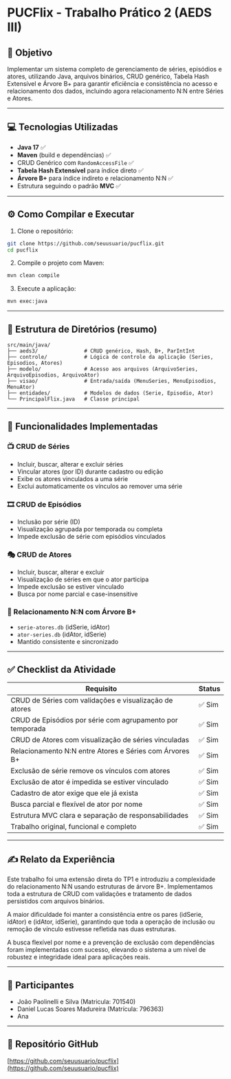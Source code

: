 # PUCFlix - Trabalho Prático 2 (AEDS III)

## 🎯 Objetivo

Implementar um sistema completo de gerenciamento de séries, episódios e atores, utilizando Java, arquivos binários, CRUD genérico, Tabela Hash Extensível e Árvore B+ para garantir eficiência e consistência no acesso e relacionamento dos dados, incluindo agora relacionamento N\:N entre Séries e Atores.

---

## 💻 Tecnologias Utilizadas

* **Java 17** ✅
* **Maven** (build e dependências) ✅
* CRUD Genérico com `RandomAccessFile` ✅
* **Tabela Hash Extensível** para índice direto ✅
* **Árvore B+** para índice indireto e relacionamento N\:N ✅
* Estrutura seguindo o padrão **MVC** ✅

---

## ⚙️ Como Compilar e Executar

1. Clone o repositório:

```bash
git clone https://github.com/seuusuario/pucflix.git
cd pucflix
```

2. Compile o projeto com Maven:

```bash
mvn clean compile
```

3. Execute a aplicação:

```bash
mvn exec:java
```

---

## 📂 Estrutura de Diretórios (resumo)

```
src/main/java/
├── aeds3/               # CRUD genérico, Hash, B+, ParIntInt
├── controle/            # Lógica de controle da aplicação (Series, Episodios, Atores)
├── modelo/              # Acesso aos arquivos (ArquivoSeries, ArquivoEpisodios, ArquivoAtor)
├── visao/               # Entrada/saída (MenuSeries, MenuEpisodios, MenuAtor)
├── entidades/           # Modelos de dados (Serie, Episodio, Ator)
└── PrincipalFlix.java   # Classe principal
```

---

## 📌 Funcionalidades Implementadas

### 📺 CRUD de Séries

* Incluir, buscar, alterar e excluir séries
* Vincular atores (por ID) durante cadastro ou edição
* Exibe os atores vinculados a uma série
* Exclui automaticamente os vínculos ao remover uma série

### 🎞️ CRUD de Episódios

* Inclusão por série (ID)
* Visualização agrupada por temporada ou completa
* Impede exclusão de série com episódios vinculados

### 🎭 CRUD de Atores

* Incluir, buscar, alterar e excluir
* Visualização de séries em que o ator participa
* Impede exclusão se estiver vinculado
* Busca por nome parcial e case-insensitive

### 🔗 Relacionamento N\:N com Árvore B+

* `serie-atores.db` (idSerie, idAtor)
* `ator-series.db` (idAtor, idSerie)
* Mantido consistente e sincronizado

---

## ✅ Checklist da Atividade

| Requisito                                                 | Status |
| --------------------------------------------------------- | ------ |
| CRUD de Séries com validações e visualização de atores    | ✅ Sim  |
| CRUD de Episódios por série com agrupamento por temporada | ✅ Sim  |
| CRUD de Atores com visualização de séries vinculadas      | ✅ Sim  |
| Relacionamento N\:N entre Atores e Séries com Árvores B+  | ✅ Sim  |
| Exclusão de série remove os vínculos com atores           | ✅ Sim  |
| Exclusão de ator é impedida se estiver vinculado          | ✅ Sim  |
| Cadastro de ator exige que ele já exista                  | ✅ Sim  |
| Busca parcial e flexível de ator por nome                 | ✅ Sim  |
| Estrutura MVC clara e separação de responsabilidades      | ✅ Sim  |
| Trabalho original, funcional e completo                   | ✅ Sim  |

---

## ✍️ Relato da Experiência

Este trabalho foi uma extensão direta do TP1 e introduziu a complexidade do relacionamento N\:N usando estruturas de árvore B+. Implementamos toda a estrutura de CRUD com validações e tratamento de dados persistidos com arquivos binários.

A maior dificuldade foi manter a consistência entre os pares (idSerie, idAtor) e (idAtor, idSerie), garantindo que toda a operação de inclusão ou remoção de vínculo estivesse refletida nas duas estruturas.

A busca flexível por nome e a prevenção de exclusão com dependências foram implementadas com sucesso, elevando o sistema a um nível de robustez e integridade ideal para aplicações reais.

---

## 👥 Participantes

* João Paolinelli e Silva (Matricula: 701540)
* Daniel Lucas Soares Madureira (Matrícula: 796363)
* Ana

---

## 🔗 Repositório GitHub

[https://github.com/seuusuario/pucflix](https://github.com/seuusuario/pucflix)
